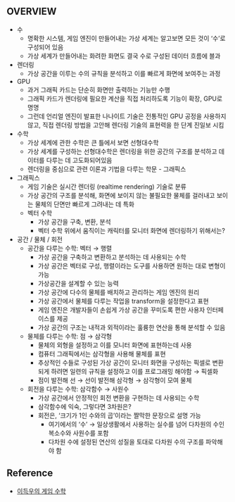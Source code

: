 ## OVERVIEW

- 수
  - 명확한 시스템, 게임 엔진이 만들어내는 가상 세계는 알고보면 모든 것이 ‘수’로 구성되어 있음
  - 가상 세계가 만들어내는 화려한 화면도 결국 수로 구성된 데이터 흐름에 블과
- 렌더링
  - 가상 공간을 이루는 수의 규칙을 분석하고 이를 빠르게 화면에 보여주는 과정
- GPU
  - 과거 그래픽 카드는 단순히 화면만 출력하는 기능만 수행
  - 그래픽 카드가 렌더링에 필요한 계산을 직접 처리하도록 기능이 확장, GPU로 명명
  - 그런데 언리얼 엔진이 발표한 나나이트 기술은 전통적인 GPU 공정을 사용하지 않고, 직접 렌더링 방법을 고안해 렌더링 기술의 표현력을 한 단계 진일보 시킴
- 수학
  - 가상 세계에 관한 수학은 큰 틀에서 보면 선형대수학
  - 가상 세계를 구성하는 선형대수학은 렌더링을 위한 공간의 구조를 분석하고 데이터를 다루는 데 고도화되어있음
  - 렌더링을 중심으로 관련 이론과 기법을 다루는 학문 - 그래픽스
- 그래픽스
  - 게임 기술은 실시간 렌더링 (realtime rendering) 기술로 분류
  - 가상 공간의 구조를 분석해, 화면에 보이지 않는 불필요한 물체를 걸러내고 보이는 물체의 단면만 빠르게 그려내는 데 특화
  - 벡터 수학
    - 가상 공간을 구축, 변환, 분석
    - 벡터 수학 위에서 움직이는 캐릭터를 모니터 화면에 렌더링하기 위해서는?
- 공간 / 물체 / 회전
  - 공간을 다루는 수학: 벡터 → 행렬
    - 가상 공간을 구축하고 변환하고 분석하는 데 사용되는 수학
    - 가상 공간은 벡터로 구성, 행렬이라는 도구를 사용하면 원하는 대로 변형이 가능
    - 가상공간을 설계할 수 있는 능력
    - 가상 공간에 다수의 물체를 배치하고 관리하는 게임 엔진의 원리
    - 가상 공간에서 물체를 다루는 작업을 transform을 설정한다고 표현
    - 게임 엔진은 개발자들이 손쉽게 가상 공간을 꾸미도록 편한 사용자 인터페이스를 제공
    - 가상 공간의 구조는 내적과 외적이라는 훌륭한 연산을 통해 분석할 수 있음
  - 물체를 다루는 수학: 점 → 삼각형
    - 물체의 외형을 설정하고 이를 모니터 화면에 표현하는데 사용
    - 컴퓨터 그래픽에서는 삼각형을 사용해 물체를 표현
    - 추상적인 수들로 구성된 가상 공간이 모니터 화면을 구성하는 픽셀로 변환되게 하려면 일련의 규칙을 설정하고 이를 프로그래밍 해야함 → 픽셀화
    - 점이 발전해 선 → 선이 발전해 삼각형 → 삼각형이 모여 물체
  - 회전을 다루는 수학: 삼각함수 → 사원수
    - 가상 공간에서 안정적인 회전 변환을 구현하는 데 사용되는 수학
    - 삼각함수에 익숙, 그렇다면 3차원은?
    - 회전은, ‘크기가 1인 수와의 곱’이라는 짤막한 문장으로 설명 가능
      - 여기에서의 ‘수’ → 일상생활에서 사용하는 실수를 넘어 다차원의 수인 복소수와 사원수를 포함
      - 다차원 수에 설정된 연산의 성질을 토대로 다차원 수의 구조를 파악해야 함

## Reference

- [이득우의 게임 수학](https://product.kyobobook.co.kr/detail/S000001932757?utm_source=google&utm_medium=cpc&utm_campaign=googleSearch&gt_network=g&gt_keyword=&gt_target_id=dsa-1974044869918&gt_campaign_id=9979905549&gt_adgroup_id=132556570510&gad_source=1&gclid=CjwKCAjwyfe4BhAWEiwAkIL8sEZ_5n5chjJO9NDsyE_E4VFChF_mO0YD_Gn2FGpBrXO0p-P43o12ixoCcUUQAvD_BwE)
